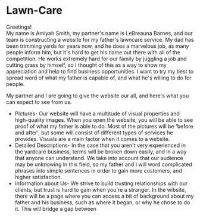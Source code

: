 # Lawn-Care
<link rel="stylesheet" type="text/css" href="style.css">

<p> <div class=greetings> Greetings! </div> My name is Amiyah Smith, my partner's name is LeBreauna Barnes, and our team is constructing a website for my father's lawncare service. My dad has been trimming yards for years now, and he does a marvelous job, as many people 
inform him, but it's hard to get his name out there with all of the competition. He works extremely hard for our family by juggling a job and cutting grass by himself, so I thought of this as a way to show my appreciation and help to find business opportunities.
I want to try my best to spread word of what my father is capable of, and what he's willing to do for people.

My partner and I are going to give the website our all, and here's what you can expect to see from us.

 <ul>
  <li>Pictures- Our website will have a multitude of visual properties and high-quality images. When you open the website, you will be    able to see proof of what my father is able to do. Most of the pictures will be 'before and after', but some will consist of different    types of services he provides. Visuals are a main factor when it comes to a website.</li>
  <li>Detailed Descriptions- In the case that you aren't very experienced in the yardcare business, terms will be broken down easily, and   in a way that anyone can understand. We take into account that our audience may be unknowing in this field, so my father and I will
  word complicated phrases into simple sentences in order to gain more customers, and higher satisfaction.</li>
  <li>Information about Us- We strive to build trusting relationships with our clients, but trust is hard to gain when you're a stranger.
  In the wibsite, there will be a page where you can access a bit of background about my father and his business, such as where it began,   or why he chose to do it. This will bridge a gap between 
</p>
